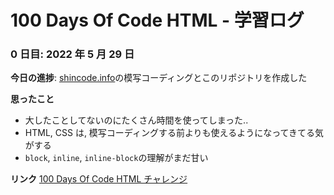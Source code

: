 # 100 Days Of Code HTML - 学習ログ

### 0 日目: 2022 年 5 月 29 日

**今日の進捗**: [shincode.info](http://shincode.info/)の模写コーディングとこのリポジトリを作成した

**思ったこと**

- 大したことしてないのにたくさん時間を使ってしまった..
- HTML, CSS は, 模写コーディングする前よりも使えるようになってきてる気がする
- `block`, `inline`, `inline-block`の理解がまだ甘い

**リンク** [100 Days Of Code HTML チャレンジ](https://100daysofcode.pages.dev/)
